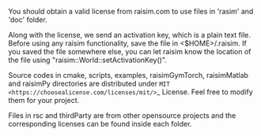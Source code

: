 You should obtain a valid license from raisim.com to use files in 'rasim' and 'doc' folder.

Along with the license, we send an activation key, which is a plain text file.
Before using any raisim functionality, save the file in <$HOME>/.raisim.
If you saved the file somewhere else, you can let raisim know the location of the file using "raisim::World::setActivationKey()".


Source codes in cmake, scripts, examples, raisimGymTorch, raisimMatlab and raisimPy directories are distributed under `MIT <https://choosealicense.com/licenses/mit/>`_ License.
Feel free to modify them for your project.

Files in rsc and thirdParty are from other opensource projects and the corresponding licenses can be found inside each folder.
